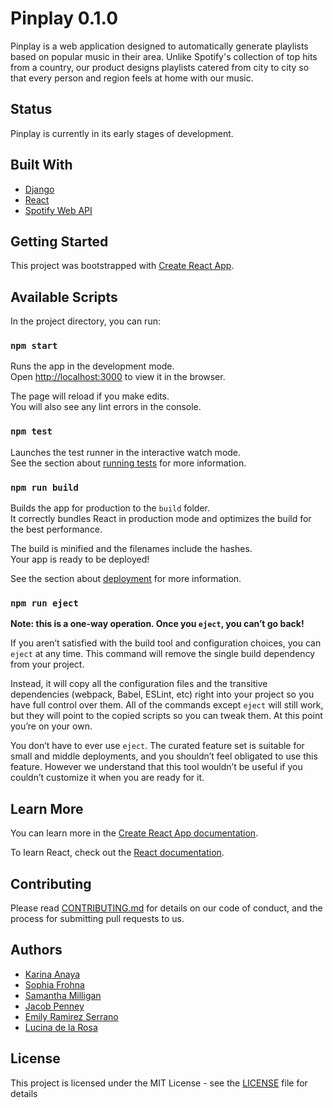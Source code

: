 # Pinplay 0.1.0
Pinplay is a web application designed to automatically generate playlists based on popular music in their area. Unlike Spotify's collection of top hits from a country, our product designs playlists catered from city to city so that every person and region feels at home with our music.

## Status 
Pinplay is currently in its early stages of development. 

## Built With
* [Django](https://www.djangoproject.com/)
* [React](https://reactjs.org/)
* [Spotify Web API](https://developer.spotify.com/documentation/web-api/)

## Getting Started 

This project was bootstrapped with [Create React App](https://github.com/facebook/create-react-app).

## Available Scripts

In the project directory, you can run:

### `npm start`

Runs the app in the development mode.\
Open [http://localhost:3000](http://localhost:3000) to view it in the browser.

The page will reload if you make edits.\
You will also see any lint errors in the console.

### `npm test`

Launches the test runner in the interactive watch mode.\
See the section about [running tests](https://facebook.github.io/create-react-app/docs/running-tests) for more information.

### `npm run build`

Builds the app for production to the `build` folder.\
It correctly bundles React in production mode and optimizes the build for the best performance.

The build is minified and the filenames include the hashes.\
Your app is ready to be deployed!

See the section about [deployment](https://facebook.github.io/create-react-app/docs/deployment) for more information.

### `npm run eject`

**Note: this is a one-way operation. Once you `eject`, you can’t go back!**

If you aren’t satisfied with the build tool and configuration choices, you can `eject` at any time. This command will remove the single build dependency from your project.

Instead, it will copy all the configuration files and the transitive dependencies (webpack, Babel, ESLint, etc) right into your project so you have full control over them. All of the commands except `eject` will still work, but they will point to the copied scripts so you can tweak them. At this point you’re on your own.

You don’t have to ever use `eject`. The curated feature set is suitable for small and middle deployments, and you shouldn’t feel obligated to use this feature. However we understand that this tool wouldn’t be useful if you couldn’t customize it when you are ready for it.

## Learn More

You can learn more in the [Create React App documentation](https://facebook.github.io/create-react-app/docs/getting-started).

To learn React, check out the [React documentation](https://reactjs.org/).

## Contributing
Please read [CONTRIBUTING.md](CONTRIBUTING.md) for details on our code of conduct, and the process for submitting pull requests to us.

## Authors
* [Karina Anaya](https://github.com/kaa468)
* [Sophia Frohna](https://github.com/sfrohna)
* [Samantha Milligan](https://github.com/samantha-milligan)
* [Jacob Penney](https://github.com/jmp458)
* [Emily Ramirez Serrano](https://github.com/emily-ramirez)
* [Lucina de la Rosa](https://github.com/halcyonsystem)

## License
This project is licensed under the MIT License - see the [LICENSE](LICENSE) file for details
